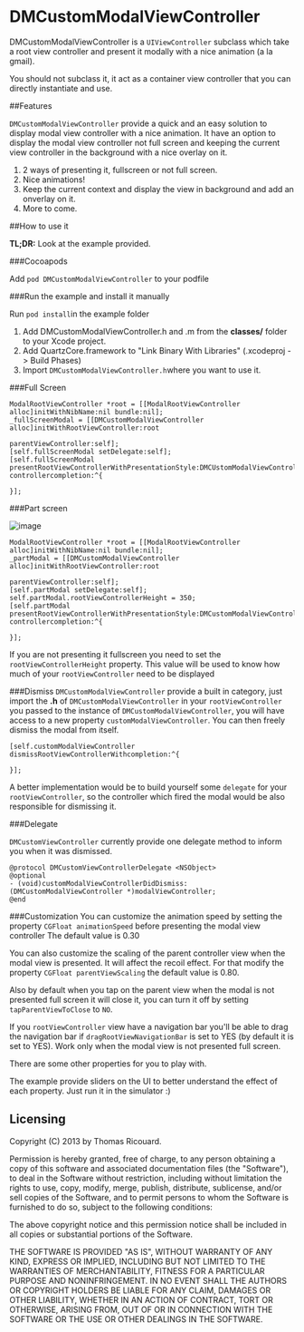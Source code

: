 DMCustomModalViewController
===========================
DMCustomModalViewController is a  `UIViewController` subclass which take a root view controller and present it modally with a nice animation (a la gmail).

You should not subclass it, it act as a container view controller that you can directly instantiate and use. 

##Features

`DMCustomModalViewController` provide a quick and an easy solution to display modal view controller with a nice animation. It have an option to display the modal view controller not full screen and keeping the current view controller in the background with a nice overlay on it. 

1. 2 ways of presenting it, fullscreen or not full screen.
2. Nice animations!
3. Keep the current context and display the view in background and add an onverlay on it.
4. More to come.


##How to use it

**TL;DR:** Look at the example provided. 

###Cocoapods

Add `pod DMCustomModalViewController` to your podfile

###Run the example and install it manually

Run `pod install`in the example folder

1. Add DMCustomModalViewController.h and .m from the **classes/** folder to your Xcode project.
2. Add QuartzCore.framework to "Link Binary With Libraries" (.xcodeproj -> Build Phases)
3. Import `DMCustomModalViewController.h`where you want to use it. 

###Full Screen

	ModalRootViewController *root = [[ModalRootViewController alloc]initWithNibName:nil bundle:nil];
    _fullScreenModal = [[DMCustomModalViewController alloc]initWithRootViewController:root
                                                                                   parentViewController:self];
    [self.fullScreenModal setDelegate:self];
    [self.fullScreenModal presentRootViewControllerWithPresentationStyle:DMCUstomModalViewControllerPresentFullScreen controllercompletion:^{
        
    }];
    
###Part screen

![image](https://raw.github.com/Dimillian/DMCustomModalViewController/master/screen1.png)


    ModalRootViewController *root = [[ModalRootViewController alloc]initWithNibName:nil bundle:nil];
    _partModal = [[DMCustomModalViewController alloc]initWithRootViewController:root
                                                                                   parentViewController:self];
    [self.partModal setDelegate:self];
    self.partModal.rootViewControllerHeight = 350;
    [self.partModal presentRootViewControllerWithPresentationStyle:DMCustomModalViewControllerPresentPartScreen controllercompletion:^{
        
    }];
    
If you are not presenting it fullscreen you need to set the `rootViewControllerHeight` property. This value will be used to know how much of your `rootViewController` need to be displayed

###Dismiss
`DMCustomModalViewController` provide a built in category, just import the **.h** of `DMCustomModalViewController` in your `rootViewController` you passed to the instance of `DMCustomModalViewController`, you will have access to a new property `customModalViewController`. You can then freely dismiss the modal from itself. 

 	[self.customModalViewController dismissRootViewControllerWithcompletion:^{

    }];
   
   
A better implementation would be to build yourself some `delegate` for your `rootViewController`, so the controller which fired the modal would be also responsible for dismissing it.
	

###Delegate

`DMCustomViewController` currently provide one delegate method to inform you when it was dismissed.

	@protocol DMCustomViewControllerDelegate <NSObject>
	@optional
	- (void)customModalViewControllerDidDismiss:(DMCustomModalViewController *)modalViewController;
	@end

###Customization
You can customize the animation speed by setting the property `CGFloat animationSpeed` before presenting the modal view controller
The default value is 0.30

You can also customize the scaling of the parent controller view when the modal view is presented. It will affect the recoil effect. For that modify the property `CGFloat parentViewScaling` the default value is 0.80.

Also by default when you tap on the parent view when the modal is not presented full screen it will close it, you can turn it off by setting `tapParentViewToClose` to `NO`.

If you `rootViewController` view have a navigation bar you'll be able to drag the navigation bar if `dragRootViewNavigationBar` is set to YES (by default it is set to YES). Work only when the modal view is not presented full screen.

There are some other properties for you to play with.

The example provide sliders on the UI to better understand the effect of each property.
Just run it in the simulator :)

## Licensing 
Copyright (C) 2013 by Thomas Ricouard. 

Permission is hereby granted, free of charge, to any person obtaining a copy
of this software and associated documentation files (the "Software"), to deal
in the Software without restriction, including without limitation the rights
to use, copy, modify, merge, publish, distribute, sublicense, and/or sell
copies of the Software, and to permit persons to whom the Software is
furnished to do so, subject to the following conditions:

The above copyright notice and this permission notice shall be included in
all copies or substantial portions of the Software.

THE SOFTWARE IS PROVIDED "AS IS", WITHOUT WARRANTY OF ANY KIND, EXPRESS OR
IMPLIED, INCLUDING BUT NOT LIMITED TO THE WARRANTIES OF MERCHANTABILITY,
FITNESS FOR A PARTICULAR PURPOSE AND NONINFRINGEMENT. IN NO EVENT SHALL THE
AUTHORS OR COPYRIGHT HOLDERS BE LIABLE FOR ANY CLAIM, DAMAGES OR OTHER
LIABILITY, WHETHER IN AN ACTION OF CONTRACT, TORT OR OTHERWISE, ARISING FROM,
OUT OF OR IN CONNECTION WITH THE SOFTWARE OR THE USE OR OTHER DEALINGS IN
THE SOFTWARE.



